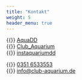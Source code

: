 ```yaml
---
title: "Kontakt"
weight: 5
header_menu: true
---
```

{{<icon class="fa fa-facebook">}}&nbsp;[AquaDD](https://www.facebook.com/AquaDD)\
{{<icon class="fa fa-twitter">}}&nbsp;[Club_Aquarium](https://twitter.com/Club_Aquarium)\
{{<icon class="fa fa-instagram">}}&nbsp;[instaquariumdd](https://www.instagram.com/instaquariumdd)

{{<icon class="fa fa-phone">}}&nbsp;[0351 6533553](tel:+493516533553)\
{{<icon class="fa fa-envelope">}}&nbsp;[info@club-aquarium.de](mailto:info@club-aquarium.de)
